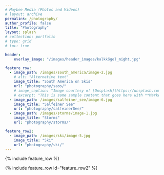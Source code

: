 ```yaml
---
# Maybee Media (Photos and Videos)
# layout: archive
permalink: /photography/
author_profile: false
title: "Photography"
layout: splash
# collection: portfolio
# type: grid
# toc: true

header: 
    overlay_image: "/images/header_images/kalkkögel_night.jpg"

feature_row:
  - image_path: /images/south_america/image-2.jpg
    # alt: "Alternative text"
    image_title: "South America on Skis"
    url: "photography/saos/"
    # image_caption: "Image courtesy of [Unsplash](https://unsplash.com/)"
    # excerpt: "This is some sample content that goes here with **Markdown** formatting."
  - image_path: /images/salfeiner_see/image-6.jpg
    image_title: "Salfeiner See"
    url: "photography/salfeinerSee/"
  - image_path: /images/storms/image-1.jpg
    image_title: "Storms"
    url: "photography/storms/"

feature_row2:
  - image_path: /images/ski/image-5.jpg
    image_title: "Ski"
    url: "photography/ski/"
---
```


{% include feature_row %}

{% include feature_row id="feature_row2" %}

<!-- 

[![Salfeiner See](/images/salfeinerSeeSunset.jpg)](./salfeinerSee/ "Redirect to homepage")
<a href="./salfeinerSee/">Salfeiner See</a>

-->